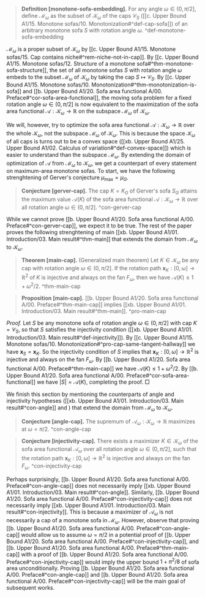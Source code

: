 
> __Definition [monotone-sofa-embedding].__ For any angle $\omega \in (0, \pi/2]$, define $\mathcal{M}_\omega$ as the subset of $\mathcal{K}_\omega$ of the caps $\mathcal{C}_S$ ([[c. Upper Bound A1/15. Monotone sofas/10. Monotonization#^def-cap-sofa]]) of an arbitrary monotone sofa $S$ with rotation angle $\omega$. ^def-monotone-sofa-embedding

$\mathcal{M}_\omega$ is a proper subset of $\mathcal{K}_\omega$ by [[c. Upper Bound A1/15. Monotone sofas/15. Cap contains niche#^rem-niche-not-in-cap]]. By [[c. Upper Bound A1/15. Monotone sofas/12. Structure of a monotone sofa#^thm-monotone-sofa-structure]], the set of all monotone sofas $S$ with rotation angle $\omega$ embeds to the subset $\mathcal{M}_\omega$ of $\mathcal{K}_\omega$ by taking the cap $S \mapsto \mathcal{C}_S$. By [[c. Upper Bound A1/15. Monotone sofas/10. Monotonization#^thm-monotonization-is-sofa]] and [[b. Upper Bound A1/20. Sofa area functional A/00. Preface#^cor-sofa-area-functional]], the moving sofa problem for a fixed rotation angle $\omega \in (0, \pi/2]$ is now equivalent to the maximization of the sofa area functional $\mathcal{A} : \mathcal{K}_\omega \to \mathbb{R}$ on the subspace $\mathcal{M}_\omega$ of $\mathcal{K}_\omega$.

We will, however, try to optimize the sofa area functional $\mathcal{A} : \mathcal{K}_\omega \to \mathbb{R}$ over the whole $\mathcal{K}_\omega$, not the subspace $\mathcal{M}_\omega$ of $\mathcal{K}_\omega$. This is because the space $\mathcal{K}_\omega$ of all caps is turns out to be a convex space ([[xb. Upper Bound A1/25. Upper Bound A1/02. Calculus of variation#^def-convex-space]]) which is easier to understand than the subspace $\mathcal{M}_\omega$. By extending the domain of optimization of $\mathcal{A}$ from $\mathcal{M}_\omega$ to $\mathcal{K}_\omega$, we get a counterpart of every statement on maximum-area monotone sofas. To start, we have the following strenghtening of Gerver's conjecture $\mu_{\max} = \mu_G$.

> __Conjecture [gerver-cap].__ The cap $K = K_G$ of Gerver's sofa $S_G$ attains the maximum value $\mathcal{A}(K)$ of the sofa area functional $\mathcal{A} : \mathcal{K}_\omega \to \mathbb{R}$ over all rotation angle $\omega \in (0, \pi/2]$. ^con-gerver-cap

While we cannot prove [[b. Upper Bound A1/20. Sofa area functional A/00. Preface#^con-gerver-cap]], we expect it to be true. The rest of the paper proves the following strenghtening of main [[xb. Upper Bound A1/01. Introduction/03. Main result#^thm-main]] that extends the domain from $\mathcal{M}_\omega$ to $\mathcal{K}_\omega$.

> __Theorem [main-cap].__ (Generalized main theorem) Let $K \in \mathcal{K}_\omega$ be any cap with rotation angle $\omega \in (0, \pi/2]$. If the rotation path $\mathbf{x}_K : [0, \omega] \to \mathbb{R}^2$ of $K$ is injective and always on the fan $F_\omega$, then we have $\mathcal{A}(K) \leq 1 + \omega^2/2$. ^thm-main-cap

> __Proposition [main-cap].__ [[b. Upper Bound A1/20. Sofa area functional A/00. Preface#^thm-main-cap]] implies [[xb. Upper Bound A1/01. Introduction/03. Main result#^thm-main]]. ^pro-main-cap

_Proof._ Let $S$ be any monotone sofa of rotation angle $\omega \in (0 ,\pi/2]$ with cap $K = \mathcal{C}_S$, so that $S$ satisfies the injectivity condition ([[xb. Upper Bound A1/01. Introduction/03. Main result#^def-injectivity]]). By [[c. Upper Bound A1/15. Monotone sofas/10. Monotonization#^pro-cap-same-tangent-hallway]] we have $\mathbf{x}_S = \mathbf{x}_K$. So the injectivity condition of $S$ implies that $\mathbf{x}_K : [0, \omega] \to \mathbb{R}^2$ is injective and always on the fan $F_\omega$. By [[b. Upper Bound A1/20. Sofa area functional A/00. Preface#^thm-main-cap]] we have $\mathcal{A}(K) \leq 1 + \omega^2/2$. By [[b. Upper Bound A1/20. Sofa area functional A/00. Preface#^cor-sofa-area-functional]] we have $|S| = \mathcal{A}(K)$, completing the proof. □

We finish this section by mentioning the counterparts of angle and injectivity hypotheses ([[xb. Upper Bound A1/01. Introduction/03. Main result#^con-angle]] and ) that extend the domain from $\mathcal{M}_\omega$ to $\mathcal{K}_\omega$.

> __Conjecture [angle-cap].__ The supremum of $\mathcal{A}_{\omega} : \mathcal{K}_\omega \to \mathbb{R}$ maximizes at $\omega = \pi/2$. ^con-angle-cap

> __Conjecture [injectivity-cap].__ There exists a maximizer $K \in \mathcal{K}_\omega$ of the sofa area functional $\mathcal{A}_{\omega}$ over all rotation angle $\omega \in (0, \pi/2]$, such that the rotation path $\mathbf{x}_K : [0, \omega] \to \mathbb{R}^2$ is injective and always on the fan $F_\omega$. ^con-injectivity-cap

Perhaps surprisingly, [[b. Upper Bound A1/20. Sofa area functional A/00. Preface#^con-angle-cap]] does not necessarily imply [[xb. Upper Bound A1/01. Introduction/03. Main result#^con-angle]]. Similarly, [[b. Upper Bound A1/20. Sofa area functional A/00. Preface#^con-injectivity-cap]] does not necessarily imply [[xb. Upper Bound A1/01. Introduction/03. Main result#^con-injectivity]]. This is because a maximizer of $\mathcal{A}_\omega$ is not necessarily a cap of a monotone sofa in $\mathcal{M}_\omega$. However, observe that proving [[b. Upper Bound A1/20. Sofa area functional A/00. Preface#^con-angle-cap]] would allow us to assume $\omega = \pi/2$ in a potential proof of [[b. Upper Bound A1/20. Sofa area functional A/00. Preface#^con-injectivity-cap]], and [[b. Upper Bound A1/20. Sofa area functional A/00. Preface#^thm-main-cap]] with a proof of [[b. Upper Bound A1/20. Sofa area functional A/00. Preface#^con-injectivity-cap]] would imply the upper bound $1 + \pi^2/8$ of sofa area unconditionally. Proving [[b. Upper Bound A1/20. Sofa area functional A/00. Preface#^con-angle-cap]] and [[b. Upper Bound A1/20. Sofa area functional A/00. Preface#^con-injectivity-cap]] will be the main goal of subsequent works.